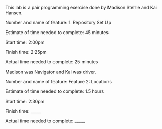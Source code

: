 This lab is a pair programming exercise done by Madison Stehle and Kai Hansen. 

Number and name of feature: 1. Repository Set Up

Estimate of time needed to complete: 45 minutes

Start time: 2:00pm

Finish time: 2:25pm

Actual time needed to complete: 25 minutes

Madison was Navigator and Kai was driver.

Number and name of feature: Feature 2: Locations

Estimate of time needed to complete: 1.5 hours

Start time: 2:30pm

Finish time: _____

Actual time needed to complete: _____